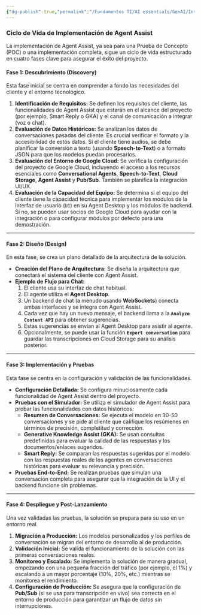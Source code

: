 ```yaml
---
{"dg-publish":true,"permalink":"/Fundamentos TI/AI essentials/GenAI/Introduction to Agent Assist and its GenAi Capabilities/09 Delivery lifecycle/"}
---
```


### Ciclo de Vida de Implementación de Agent Assist

La implementación de Agent Assist, ya sea para una Prueba de Concepto (POC) o una implementación completa, sigue un ciclo de vida estructurado en cuatro fases clave para asegurar el éxito del proyecto.

#### Fase 1: Descubrimiento (Discovery)
Esta fase inicial se centra en comprender a fondo las necesidades del cliente y el entorno tecnológico.
1. **Identificación de Requisitos:** Se definen los requisitos del cliente, las funcionalidades de Agent Assist que estarán en el alcance del proyecto (por ejemplo, Smart Reply o GKA) y el canal de comunicación a integrar (voz o chat).
2. **Evaluación de Datos Históricos:** Se analizan los datos de conversaciones pasadas del cliente. Es crucial verificar el formato y la accesibilidad de estos datos. Si el cliente tiene audios, se debe planificar la conversión a texto (usando **Speech-to-Text**) o a formato JSON para que los modelos puedan procesarlos.
3. **Evaluación del Entorno de Google Cloud:** Se verifica la configuración del proyecto de Google Cloud, incluyendo el acceso a los recursos esenciales como **Conversational Agents**, **Speech-to-Text**, **Cloud Storage**, **Agent Assist** y **Pub/Sub**. También se planifica la integración UI/UX.
4. **Evaluación de la Capacidad del Equipo:** Se determina si el equipo del cliente tiene la capacidad técnica para implementar los módulos de la interfaz de usuario (`UI`) en su Agent Desktop y los módulos de backend. Si no, se pueden usar socios de Google Cloud para ayudar con la integración o para configurar módulos por defecto para una demostración.

---

#### Fase 2: Diseño (Design)

En esta fase, se crea un plano detallado de la arquitectura de la solución.
- **Creación del Plano de Arquitectura:** Se diseña la arquitectura que conectará el sistema del cliente con Agent Assist.
- **Ejemplo de Flujo para Chat:**
    1. El cliente usa su interfaz de chat habitual.
    2. El agente utiliza el **Agent Desktop**.
    3. Un backend de chat (a menudo usando **WebSockets**) conecta ambas interfaces y se integra con Agent Assist.
    4. Cada vez que hay un nuevo mensaje, el backend llama a la **`Analyze Content API`** para obtener sugerencias.
    5. Estas sugerencias se envían al Agent Desktop para asistir al agente.
    6. Opcionalmente, se puede usar la función **`Export conversation`** para guardar las transcripciones en Cloud Storage para su análisis posterior.

---

#### Fase 3: Implementación y Pruebas

Esta fase se centra en la configuración y validación de las funcionalidades.

- **Configuración Detallada:** Se configura minuciosamente cada funcionalidad de Agent Assist dentro del proyecto.
- **Pruebas con el Simulador:** Se utiliza el simulador de Agent Assist para probar las funcionalidades con datos históricos:
    - **Resumen de Conversaciones:** Se ejecuta el modelo en 30-50 conversaciones y se pide al cliente que califique los resúmenes en términos de precisión, completitud y corrección.
    - **Generative Knowledge Assist (GKA):** Se usan consultas predefinidas para evaluar la calidad de las respuestas y los documentos/enlaces sugeridos.
    - **Smart Reply:** Se comparan las respuestas sugeridas por el modelo con las respuestas reales de los agentes en conversaciones históricas para evaluar su relevancia y precisión.
- **Pruebas End-to-End:** Se realizan pruebas que simulan una conversación completa para asegurar que la integración de la UI y el backend funcione sin problemas.

---

#### Fase 4: Despliegue y Post-Lanzamiento

Una vez validadas las pruebas, la solución se prepara para su uso en un entorno real.
1. **Migración a Producción:** Los modelos personalizados y los perfiles de conversación se migran del entorno de desarrollo al de producción.
2. **Validación Inicial:** Se valida el funcionamiento de la solución con las primeras conversaciones reales.
3. **Monitoreo y Escalado:** Se implementa la solución de manera gradual, empezando con una pequeña fracción del tráfico (por ejemplo, el 1%) y escalando a un mayor porcentaje (10%, 20%, etc.) mientras se monitorea el rendimiento.
4. **Configuración de Producción:** Se asegura que la configuración de **Pub/Sub** (si se usa para transcripción en vivo) sea correcta en el entorno de producción para garantizar un flujo de datos sin interrupciones.